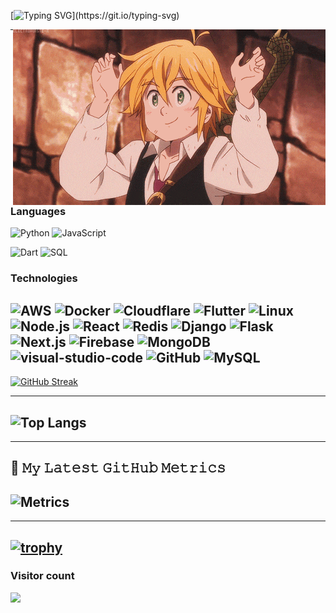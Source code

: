 [![Typing SVG](https://readme-typing-svg.demolab.com?font=Roboto&pause=1000&vCenter=true&width=435&lines=Hi%2C;Familiar+with+full+stack+Django%2C+flask;Good+at+python+css+javascript+telegram+bots;Flutter+dev;React+%2CNextjs+%2CNode+js+dev;Full+stack+web+and+native+app+dev;Learning.....)](https://git.io/typing-svg)

<img hight="400" width="500" alt="GIF" align="right" src="assets/208593.gif">

---
### Languages

![Python](https://img.shields.io/badge/-Python-000?&logo=Python)
![JavaScript](https://img.shields.io/badge/-JavaScript-000?&logo=JavaScript)

![Dart](https://img.shields.io/badge/-Dart-000?&logo=Dart&logoColor=blue)
![SQL](https://img.shields.io/badge/-SQL-000?&logo=MySQL)



### Technologies

![AWS](https://img.shields.io/badge/-AWS-000?&logo=Amazon-AWS&logoColor=F90)
![Docker](https://img.shields.io/badge/-Docker-000?&logo=Docker)
![Cloudflare](https://img.shields.io/badge/-Cloudflare-000?&logo=Cloudflare)
![Flutter](https://img.shields.io/badge/-Flutter-000?&logo=Flutter&logoColor=blue)
![Linux](https://img.shields.io/badge/-Linux-000?&logo=Linux)
![Node.js](https://img.shields.io/badge/-Node.js-000?&logo=node.js)
![React](https://img.shields.io/badge/-React-000?&logo=React)
![Redis](https://img.shields.io/badge/-Redis-000?&logo=Redis)
![Django](https://img.shields.io/badge/-Django-000?&logo=Django&logoColor=green)
![Flask](https://img.shields.io/badge/-Flask-000?&logo=Flask&logoColor=red)
![Next.js](https://img.shields.io/badge/-Next.js-000?&logo=Next.js)
![Firebase](https://img.shields.io/badge/-Firebase-000?&logo=Firebase)
![MongoDB](https://img.shields.io/badge/-Mongo-000?&logo=MongoDB)
![visual-studio-code](https://img.shields.io/badge/-VScode-000?&logo=visual-studio-code&logoColor=blue)
![GitHub](https://img.shields.io/badge/-GitHub-000?&logo=github)
![MySQL](https://img.shields.io/badge/-MySQL-000?&logo=mysql)
---

[![GitHub Streak](https://streak-stats.demolab.com?user=Santo-philip&theme=radical&hide_border=true&date_format=%5BY%20%5DM%20j)](https://git.io/streak-stats)


---
![Top Langs](https://github-readme-stats.vercel.app/api/top-langs/?username=Santo-Philip&hide=TeX&layout=compact)
---

---
## 🔔 𝙼𝚢 𝙻𝚊𝚝𝚎𝚜𝚝 𝙶𝚒𝚝𝙷𝚞𝚋 𝙼𝚎𝚝𝚛𝚒𝚌𝚜
![Metrics](https://metrics.lecoq.io/Santo-Philip?template=classic&base.header=0&gists=1&lines=1&config.timezone=kolkata%2FToronto)
---
----
[![trophy](https://github-profile-trophy.vercel.app/?username=Santo-Philip&theme=onedark)](https://github.com/ryo-ma/github-profile-trophy)
----


### Visitor count
<img src="https://profile-counter.glitch.me/Santo-Philip/count.svg" />
